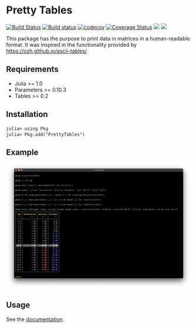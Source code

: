 Pretty Tables
=============

[![Build Status](https://travis-ci.org/ronisbr/PrettyTables.jl.svg?branch=master)](https://travis-ci.org/ronisbr/PrettyTables.jl)
[![Build status](https://ci.appveyor.com/api/projects/status/r06s51ispe3cgmqp?svg=true)](https://ci.appveyor.com/project/ronisbr/prettytables-jl)
[![codecov](https://codecov.io/gh/ronisbr/PrettyTables.jl/branch/master/graph/badge.svg)](https://codecov.io/gh/ronisbr/PrettyTables.jl)
[![Coverage Status](https://coveralls.io/repos/github/ronisbr/PrettyTables.jl/badge.svg?branch=master)](https://coveralls.io/github/ronisbr/PrettyTables.jl?branch=master)
[![](https://img.shields.io/badge/docs-stable-blue.svg)][docs-stable-url]
[![](https://img.shields.io/badge/docs-dev-blue.svg)][docs-dev-url]

This package has the purpose to print data in matrices in a human-readable
format. It was inspired in the functionality provided by
https://ozh.github.io/ascii-tables/

## Requirements

* Julia >= 1.0
* Parameters >= 0.10.3
* Tables >= 0.2

## Installation

```julia-repl
julia> using Pkg
julia> Pkg.add("PrettyTables")
```

## Example

![](./docs/src/assets/welcome_figure.png)

## Usage

See the [documentation][docs-stable-url].

[docs-dev-url]: https://ronisbr.github.io/PrettyTables.jl/dev
[docs-stable-url]: https://ronisbr.github.io/PrettyTables.jl/stable
